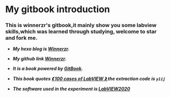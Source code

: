 # My gitbook introduction

### This is winnerzr's gitbook,it mainly show you some labview skills,which was learned through studying, welcome to star and fork me.

- ***My hexo blog is [Winnerzr](https://zr001.gitee.io/zr001/).***
- ***My github link [Winnerzr](https://github.com/WINNERZR01).***
- ***It is a book powered by [GitBook](https://github.com/GitbookIO/gitbook).***

- ***This book quotes [《 100 cases of LabVIEW 》](https://pan.baidu.com/s/1mXxM1aif90IoZnsiLzsKTA),the extraction code is `y1ij`***
- ***The software used in the experiment is [LabVIEW2020](https://www.ni.com/zh-cn/shop/labview/labview-details.html)***

